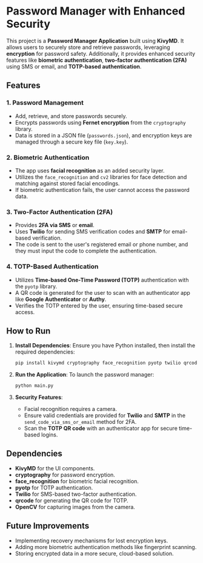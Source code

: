 # Password Manager with Enhanced Security

This project is a **Password Manager Application** built using **KivyMD**. It allows users to securely store and retrieve passwords, leveraging **encryption** for password safety. Additionally, it provides enhanced security features like **biometric authentication**, **two-factor authentication (2FA)** using SMS or email, and **TOTP-based authentication**.

## Features

### 1. **Password Management**
- Add, retrieve, and store passwords securely.
- Encrypts passwords using **Fernet encryption** from the `cryptography` library.
- Data is stored in a JSON file (`passwords.json`), and encryption keys are managed through a secure key file (`key.key`).

### 2. **Biometric Authentication**
- The app uses **facial recognition** as an added security layer.
- Utilizes the `face_recognition` and `cv2` libraries for face detection and matching against stored facial encodings.
- If biometric authentication fails, the user cannot access the password data.

### 3. **Two-Factor Authentication (2FA)**
- Provides **2FA via SMS** or **email**.
- Uses **Twilio** for sending SMS verification codes and **SMTP** for email-based verification.
- The code is sent to the user's registered email or phone number, and they must input the code to complete the authentication.

### 4. **TOTP-Based Authentication**
- Utilizes **Time-based One-Time Password (TOTP)** authentication with the `pyotp` library.
- A QR code is generated for the user to scan with an authenticator app like **Google Authenticator** or **Authy**.
- Verifies the TOTP entered by the user, ensuring time-based secure access.

## How to Run

1. **Install Dependencies**:
    Ensure you have Python installed, then install the required dependencies:
    ```bash
    pip install kivymd cryptography face_recognition pyotp twilio qrcode opencv-python
    ```

2. **Run the Application**:
    To launch the password manager:
    ```bash
    python main.py
    ```

3. **Security Features**:
    - Facial recognition requires a camera.
    - Ensure valid credentials are provided for **Twilio** and **SMTP** in the `send_code_via_sms_or_email` method for 2FA.
    - Scan the **TOTP QR code** with an authenticator app for secure time-based logins.

## Dependencies

- **KivyMD** for the UI components.
- **cryptography** for password encryption.
- **face_recognition** for biometric facial recognition.
- **pyotp** for TOTP authentication.
- **Twilio** for SMS-based two-factor authentication.
- **qrcode** for generating the QR code for TOTP.
- **OpenCV** for capturing images from the camera.

## Future Improvements

- Implementing recovery mechanisms for lost encryption keys.
- Adding more biometric authentication methods like fingerprint scanning.
- Storing encrypted data in a more secure, cloud-based solution.
